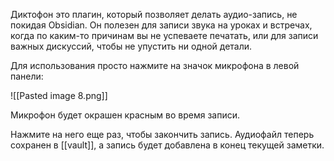 Диктофон это плагин, который позволяет делать аудио-запись, не покидая Obsidian. Он полезен для записи звука на уроках и встречах, когда по каким-то причинам вы не успеваете печатать, или для записи важных дискуссий, чтобы не упустить ни одной детали.

Для использования просто нажмите на значок микрофона в левой панели:

![[Pasted image 8.png]]

Микрофон будет окрашен красным во время записи.

Нажмите на него еще раз, чтобы закончить запись. Аудиофайл теперь сохранен в [[vault]], а запись будет добавлена в конец текущей заметки.